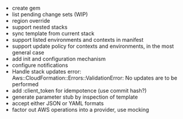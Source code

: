 
- create gem
- list pending change sets (WIP)
- region override
- support nested stacks
- sync template from current stack
- support listed environments and contexts in manifest
- support update policy for contexts and environments, in the most general case
- add init and configuration mechanism
- configure notifications
- Handle stack updates error: Aws::CloudFormation::Errors::ValidationError: No updates are to be performed
- add :client_token for idempotence (use commit hash?)
- generate parameter stub by inspection of template
- accept either JSON or YAML formats
- factor out AWS operations into a provider, use mocking
